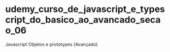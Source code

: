 # udemy_curso_de_javascript_e_typescript_do_basico_ao_avancado_secao_06
Javascript Objetos e prototypes (Avançado)
